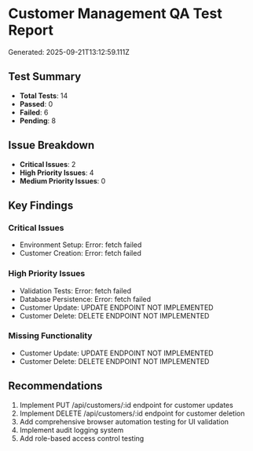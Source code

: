 
# Customer Management QA Test Report
Generated: 2025-09-21T13:12:59.111Z

## Test Summary
- **Total Tests**: 14
- **Passed**: 0
- **Failed**: 6
- **Pending**: 8

## Issue Breakdown
- **Critical Issues**: 2
- **High Priority Issues**: 4
- **Medium Priority Issues**: 0

## Key Findings

### Critical Issues
- Environment Setup: Error: fetch failed
- Customer Creation: Error: fetch failed

### High Priority Issues  
- Validation Tests: Error: fetch failed
- Database Persistence: Error: fetch failed
- Customer Update: UPDATE ENDPOINT NOT IMPLEMENTED
- Customer Delete: DELETE ENDPOINT NOT IMPLEMENTED

### Missing Functionality
- Customer Update: UPDATE ENDPOINT NOT IMPLEMENTED
- Customer Delete: DELETE ENDPOINT NOT IMPLEMENTED

## Recommendations
1. Implement PUT /api/customers/:id endpoint for customer updates
2. Implement DELETE /api/customers/:id endpoint for customer deletion
3. Add comprehensive browser automation testing for UI validation
4. Implement audit logging system
5. Add role-based access control testing
